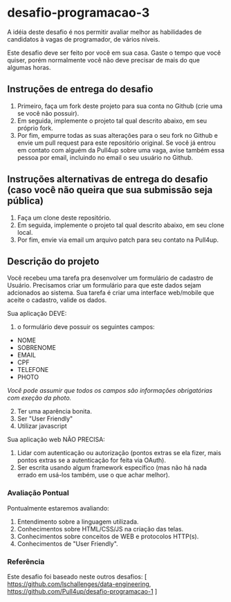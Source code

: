# desafio-programacao-3

A idéia deste desafio é nos permitir avaliar melhor as habilidades de candidatos à vagas de programador, de vários níveis.

Este desafio deve ser feito por você em sua casa. Gaste o tempo que você quiser, porém normalmente você não deve precisar de mais do que algumas horas.

## Instruções de entrega do desafio
1. Primeiro, faça um fork deste projeto para sua conta no Github (crie uma se você não possuir).
1. Em seguida, implemente o projeto tal qual descrito abaixo, em seu próprio fork.
1. Por fim, empurre todas as suas alterações para o seu fork no Github e envie um pull request para este repositório original. Se você já entrou em contato com alguém da Pull4up sobre uma vaga, avise também essa pessoa por email, incluindo no email o seu usuário no Github.

## Instruções alternativas de entrega do desafio (caso você não queira que sua submissão seja pública)
1. Faça um clone deste repositório.
1. Em seguida, implemente o projeto tal qual descrito abaixo, em seu clone local.
1. Por fim, envie via email um arquivo patch para seu contato na Pull4up.

## Descrição do projeto
Você recebeu uma tarefa pra desenvolver um formulário de cadastro de Usuário. Precisamos criar um formulário para que este dados sejam adcionados ao sistema. Sua tarefa é criar uma interface web/mobile que aceite o cadastro, valide os dados.


Sua aplicação DEVE:

1. o formulário deve possuir os seguintes campos:
  * NOME
  * SOBRENOME
  * EMAIL
  * CPF
  * TELEFONE
  * PHOTO
  
  *Você pode assumir que todos os campos são informações obrigatórias com exeção da photo.*

2. Ter uma aparência bonita.
3. Ser "User Friendly"
4. Utilizar javascript

Sua aplicação web NÃO PRECISA:

1. Lidar com autenticação ou autorização (pontos extras se ela fizer, mais pontos extras se a autenticação for feita via OAuth).
2. Ser escrita usando algum framework específico (mas não há nada errado em usá-los também, use o que achar melhor).


### Avaliação Pontual
Pontualmente estaremos avaliando:

1. Entendimento sobre a linguagem utilizada.
2. Conhecimentos sobre HTML/CSS/JS na criação das telas.
3. Conhecimentos sobre conceitos de WEB e protocolos HTTP(s).
4. Conhecimentos de "User Friendly".

### Referência

Este desafio foi baseado neste outros desafios: [ https://github.com/lschallenges/data-engineering, https://github.com/Pull4up/desafio-programacao-1 ]
